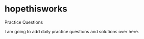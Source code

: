 # hopethisworks
Practice Questions

I am going to add daily practice questions and solutions over here.
